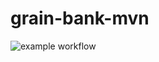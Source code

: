 # grain-bank-mvn
![example workflow](https://github.com/csuchorski/grain-bank-mvn/actions/workflows/ci.yml/badge.svg)

